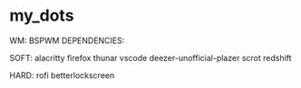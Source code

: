 # my_dots

WM: BSPWM
DEPENDENCIES:

SOFT:
alacritty
firefox
thunar
vscode
deezer-unofficial-plazer
scrot
redshift

HARD:
rofi
betterlockscreen
